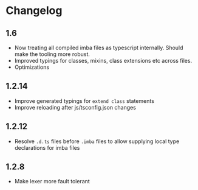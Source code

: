 # Changelog

## 1.6

* Now treating all compiled imba files as typescript internally. Should make the tooling more robust.
* Improved typings for classes, mixins, class extensions etc across files.
* Optimizations

## 1.2.14

* Improve generated typings for `extend class` statements
* Improve reloading after js/tsconfig.json changes

## 1.2.12

* Resolve `.d.ts` files before `.imba` files to allow supplying local type declarations for imba files

## 1.2.8

* Make lexer more fault tolerant